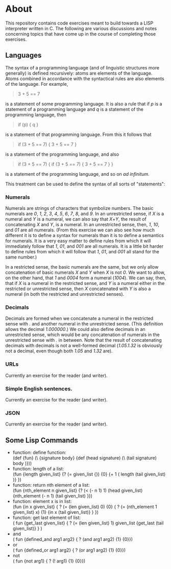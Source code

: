 # About
This repository contains code exercises meant to build towards a LISP interpreter written in C.  The following are various discussions and notes concerning topics that have come up in the course of completing those exercises.

## Languages
The syntax of a programming language (and of linguistic structures more generally) is defined recursively: atoms are elements of the language.  Atoms combined in accordance with the syntactical rules are also elements of the language.  For example,

> 3 + 5 == 7

is a statement of some programming language.  It is also a rule that if _p_ is a statement of a programming language and _q_ is a statement of the programming language, then

> if (p) { q }

is a statement of that programming language.  From this it follows that 

> if (3 + 5 == 7) { 3 + 5 == 7 }

is a statement of the programming language, and also

> if (3 + 5 == 7) { if (3 + 5 == 7) { 3 + 5 == 7 } }

is a statement of the programming language, and so on _ad infinitum_.

This treatment can be used to define the syntax of all sorts of "statements":

### Numerals

Numerals are strings of characters that symbolize numbers.  The basic numerals are _0_, _1_, _2_, _3_, _4_, _5_, _6_, _7_, _8_, and _9_.  In an unrestricted sense, if _X_ is a numeral and _Y_ is a numeral, we can also say that _X_+_Y_, the result of concatenating _X_ and _Y_, is a numeral.  In an unrestricted sense, then, _1_, _10_, and _01_ are all numerals.  (From this exercise we can also see how much different it is to define a syntax for numerals than it is to define a semantics for numerals.  It is a very easy matter to define rules from which it will immediately follow that _1_, _01_, and _001_ are all numerals.  It is a little bit harder to define rules from which it will follow that _1_, _01_, and _001_ all stand for the same number.)

In a restricted sense, the basic numerals are the same, but we only allow concatenation of basic numerals _X_ and _Y_ when _X_ is not _0_.  We want to allow, on the other hand, that _1_ and _0004_ form a numeral (_1004_).  We can say, then, that if _X_ is a numeral in the restricted sense, and _Y_ is a numeral either in the restricted or unrestricted sense, then _X_ concatenated with _Y_ is also a numeral (in both the restricted and unrestricted senses).

### Decimals

Decimals are formed when we concatenate a numeral in the restricted sense with _._ and another numeral in the unrestricted sense.  (This definition allows the decimal _1.000000_.)  We could also define decimals in an unrestricted sense, which would be any concatenation of numerals in the unrestricted sense with _._ in between.  Note that the result of concatenating decimals with decimals is not a well-formed decimal (_1.05.1.32_ is obviously not a decimal, even though both _1.05_ and _1.32_ are).

### URLs
Currently an exercise for the reader (and writer).

### Simple English sentences.
Currently an exercise for the reader (and writer).

### JSON
Currently an exercise for the reader (and writer).

## Some Lisp Commands
* function: define function:\
(def {fun} (\ {signature body} {def (head signature) (\ (tail signature) body )}))
* function: length of a list:\
(fun {length given_list} {? (= given_list {}) {0} {+ 1 ( length (tail given_list) )} })
* function: return nth element of a list:\
(fun {nth_element n given_list} {? (< (- n 1) 1) (head given_list) {nth_element (- n 1) (tail given_list) }})
* function: element x is in list:\
(fun {in x given_list} { ? (= (len given_list) 0) {0} { ? (= (nth_element 1 given_list) x) {1} {in x (tail given_list)} } })
* function: get last element of list:\
( fun {get_last given_list} { ? (= (len given_list) 1) given_list {get_last (tail given_list)} } )
* and\
( fun {defined_and arg1 arg2} { ? (and arg1 arg2) {1} {0}})
* or\
( fun {defined_or arg1 arg2} { ? (or arg1 arg2) {1} {0}})
* not\
( fun {not arg1} { ? (! arg1) {1} {0}})